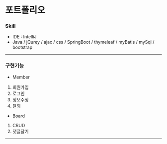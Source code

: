 # 포트폴리오

### Skill
* IDE
 : IntelliJ
* Java / jQurey / ajax / css / SpringBoot / thymeleaf / myBatis / mySql / bootstrap
---
### 구현기능
* Member
1. 회원가입
2. 로그인
3. 정보수정
4. 탈퇴 

* Board
1. CRUD
2. 댓글달기
---
